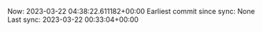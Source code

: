 Now: 2023-03-22 04:38:22.611182+00:00 Earliest commit since sync: None Last sync: 2023-03-22 00:33:04+00:00
